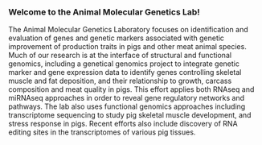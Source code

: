 ### Welcome to the Animal Molecular Genetics Lab!

The Animal Molecular Genetics Laboratory focuses on identification and evaluation of genes and genetic markers associated with genetic improvement of production traits in pigs and other meat animal species.  Much of our research is at the interface of structural and functional genomics, including a genetical genomics project to integrate genetic marker and gene expression data to identify genes controlling skeletal muscle and fat deposition, and their relationship to growth, carcass composition and meat quality in pigs.  This effort applies both RNAseq and miRNAseq approaches in order to reveal gene regulatory networks and pathways.  The lab also uses functional genomics approaches including transcriptome sequencing to study pig skeletal muscle development, and stress response in pigs.  Recent efforts also include discovery of RNA editing sites in the transcriptomes of various pig tissues.
